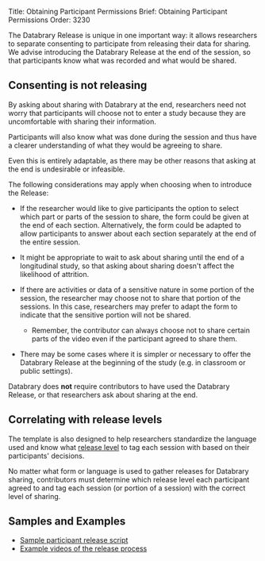 Title: Obtaining Participant Permissions
Brief: Obtaining Participant Permissions
Order: 3230

The Databrary Release is unique in one important way: it allows researchers to separate consenting to participate from releasing their data for sharing.
We advise introducing the Databrary Release at the end of the session, so that participants know what was recorded and what would be shared.

## Consenting is not releasing 

By asking about sharing with Databrary at the end, researchers need not worry that participants will choose not to enter a study because they are uncomfortable with sharing their information.

Participants will also know what was done during the session and thus have a clearer understanding of what they would be agreeing to share.

Even this is entirely adaptable, as there may be other reasons that asking at the end is undesirable or infeasible.

The following considerations may apply when choosing when to introduce the Release:

- If the researcher would like to give participants the option to select which part or parts of the session to share, the form could be given at the end of each section.
Alternatively, the form could be adapted to allow participants to answer about each section separately at the end of the entire session.
- It might be appropriate to wait to ask about sharing until the end of a longitudinal study, so that asking about sharing doesn't affect the likelihood of attrition.

- If there are activities or data of a sensitive nature in some portion of the session, the researcher may choose not to share that portion of the sessions.
In this case, researchers may prefer to adapt the form to indicate that the sensitive portion will not be shared.
  	- Remember, the contributor can always choose not to share certain parts of the video even if the participant agreed to share them.
- There may be some cases where it is simpler or necessary to offer the Databrary Release at the beginning of the study (e.g.
in classroom or public settings).

Databrary does **not** require contributors to have used the Databrary Release, or that researchers ask about sharing at the end.

## Correlating with release levels

The template is also designed to help researchers standardize the language used and know what [release level](|filename|release-levels.md) to tag each session with based on their participants' decisions.

No matter what form or language is used to gather releases for Databrary sharing, contributors must determine which release level each participant agreed to and tag each session (or portion of a session) with the correct level of sharing.

## Samples and Examples

- [Sample participant release script](|filename|obtaining-release/release-script.md)
- [Example videos of the release process](|filename|obtaining-release/release-script-examples.md)
